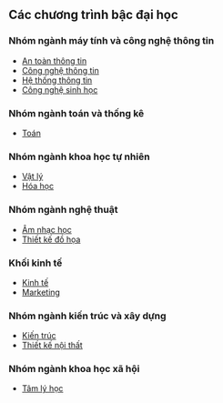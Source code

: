 ## Các chương trình bậc đại học

### Nhóm ngành máy tính và công nghệ thông tin
- [An toàn thông tin](https://tu-luyen.github.io/an-toan-thong-tin)
- [Công nghệ thông tin](https://tu-luyen.github.io/cong-nghe-thong-tin)
- [Hệ thống thông tin]()
- [Công nghệ sinh học]()

### Nhóm ngành toán và thống kê
- [Toán]()

### Nhóm ngành khoa học tự nhiên
- [Vật lý]()
- [Hóa học]()

### Nhóm ngành nghệ thuật
- [Âm nhạc học](https://tu-luyen.github.io/am-nhac-hoc)
- [Thiết kế đồ họa](https://tu-luyen.github.io/thiet-ke-do-hoa)

### Khối kinh tế
- [Kinh tế](https://tu-luyen.github.io/kinh-te)
- [Marketing](https://tu-luyen.github.io/marketing)

### Nhóm ngành kiến trúc và xây dựng
- [Kiến trúc](https://tu-luyen.github.io/kien-truc)
- [Thiết kế nội thất](https://tu-luyen.github.io/thiet-ke-noi-that)

### Nhóm ngành khoa học xã hội
- [Tâm lý học](https://tu-luyen.github.io/tam-ly-hoc)
